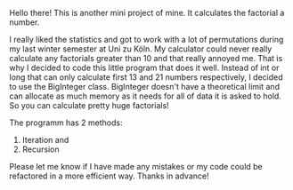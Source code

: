 Hello there! This is another mini project of mine. It calculates the factorial a number.

I really liked the statistics and got to work with a lot of permutations during my last winter semester at Uni zu Köln. My calculator could never really calculate any factorials greater than 10 and that really annoyed me. That is why I decided to code this little program that does it well. 
Instead of int or long that can only calculate first 13 and 21 numbers respectively, I decided to use the BigInteger class. BigInteger doesn't have a theoretical limit and can allocate as much memory as it needs for all of data it is asked to hold. So you can calculate pretty huge factorials!

The programm has 2 methods: 
1) Iteration and
2) Recursion

Please let me know if I have made any mistakes or my code could be refactored in a more efficient way. Thanks in advance!
